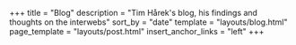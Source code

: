 +++
title = "Blog"
description = "Tim Hårek's blog, his findings and thoughts on the interwebs"
sort_by = "date"
template = "layouts/blog.html"
page_template = "layouts/post.html"
insert_anchor_links = "left"
+++
